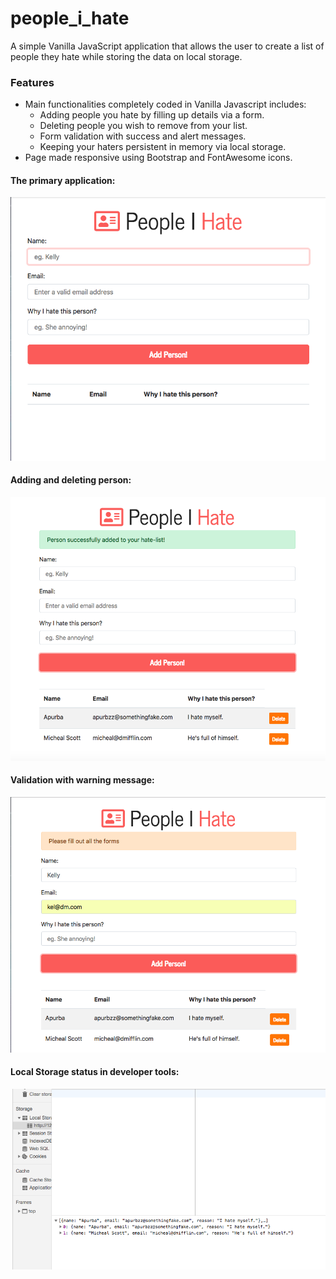 # people_i_hate
A simple Vanilla JavaScript application that allows the user to create a list of people they hate while storing the data on local storage.

### Features
* Main functionalities completely coded in Vanilla Javascript includes:
  * Adding people you hate by filling up details via a form.
  * Deleting people you wish to remove from your list.
  * Form validation with success and alert messages.
  * Keeping your haters persistent in memory via local storage.
* Page made responsive using Bootstrap and FontAwesome icons.

#### The primary application:
![](assets/Regular.png)

#### Adding and deleting person:
![](assets/Add%20person.png)

#### Validation with warning message:
![](assets/Validation.png)

#### Local Storage status in developer tools:
![](assets/Local%20Storage.png)
